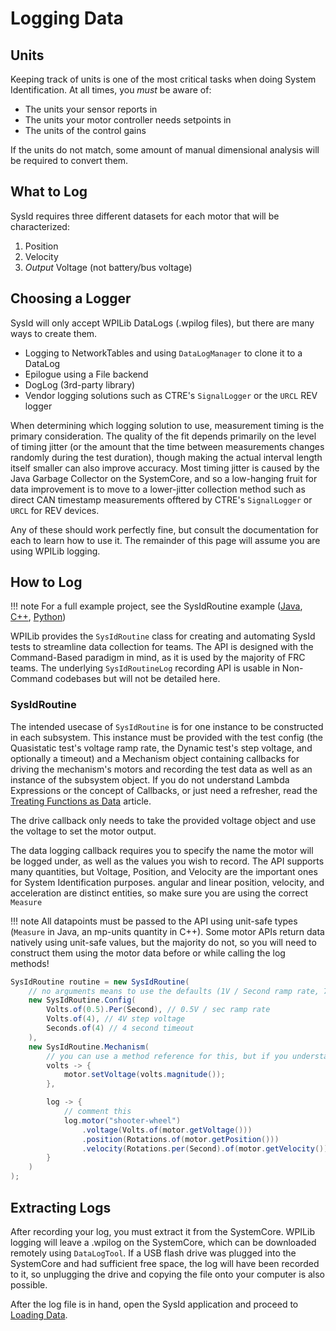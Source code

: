 # Logging Data

## Units

Keeping track of units is one of the most critical tasks when doing System Identification. At all times, you *must* be aware of:

- The units your sensor reports in
- The units your motor controller needs setpoints in
- The units of the control gains

If the units do not match, some amount of manual dimensional analysis will be required to convert them.

## What to Log

SysId requires three different datasets for each motor that will be characterized:

1. Position
2. Velocity
3. *Output* Voltage (not battery/bus voltage)

## Choosing a Logger

SysId will only accept WPILib DataLogs (.wpilog files), but there are many ways to create them.

* Logging to NetworkTables and using `DataLogManager` to clone it to a DataLog
* Epilogue using a File backend
* DogLog (3rd-party library)
* Vendor logging solutions such as CTRE's `SignalLogger` or the `URCL` REV logger

When determining which logging solution to use, measurement timing is the primary consideration. The quality of the fit depends primarily on the level of timing jitter (or the amount that the time between measurements changes randomly during the test duration), though making the actual interval length itself smaller can also improve accuracy. Most timing jitter is caused by the Java Garbage Collector on the SystemCore, and so a low-hanging fruit for data improvement is to move to a lower-jitter collection method such as direct CAN timestamp measurements offtered by CTRE's `SignalLogger` or `URCL` for REV devices.

Any of these should work perfectly fine, but consult the documentation for each to learn how to use it. The remainder of this page will assume you are using WPILib logging.

## How to Log

!!! note For a full example project, see the SysIdRoutine example ([Java](https://github.com/wpilibsuite/allwpilib/tree/main/wpilibjExamples/src/main/java/edu/wpi/first/wpilibj/examples/sysidroutine), [C++](https://github.com/wpilibsuite/allwpilib/tree/main/wpilibcExamples/src/main/cpp/examples/SysIdRoutine), [Python](https://github.com/robotpy/examples/tree/main/SysId))

WPILib provides the `SysIdRoutine` class for creating and automating SysId tests to streamline data collection for teams. The API is designed with the Command-Based paradigm in mind, as it is used by the majority of FRC teams. The underlying `SysIdRoutineLog` recording API is usable in Non-Command codebases but will not be detailed here.

### SysIdRoutine

The intended usecase of `SysIdRoutine` is for one instance to be constructed in each subsystem. This instance must be provided with the test config (the Quasistatic test's voltage ramp rate, the Dynamic test's step voltage, and optionally a timeout) and a Mechanism object containing callbacks for driving the mechanism's motors and recording the test data as well as an instance of the subsystem object. If you do not understand Lambda Expressions or the concept of Callbacks, or just need a refresher, read the [Treating Functions as Data](https://docs.wpilib.org/en/stable/docs/software/basic-programming/functions-as-data.html) article.

The drive callback only needs to take the provided voltage object and use the voltage to set the motor output.

The data logging callback requires you to specify the name the motor will be logged under, as well as the values you wish to record. The API supports many quantities, but Voltage, Position, and Velocity are the important ones for System Identification purposes. angular and linear position, velocity, and acceleration are distinct entities, so make sure you are using the correct `Measure` 

!!! note All datapoints must be passed to the API using unit-safe types (`Measure` in Java, an mp-units quantity in C++). Some motor APIs return data natively using unit-safe values, but the majority do not, so you will need to construct them using the motor data before or while calling the log methods!

```java
SysIdRoutine routine = new SysIdRoutine(
    // no arguments means to use the defaults (1V / Second ramp rate, 7V step foltage, 10 second timeout).
    new SysIdRoutine.Config(
        Volts.of(0.5).Per(Second), // 0.5V / sec ramp rate
        Volts.of(4), // 4V step voltage
        Seconds.of(4) // 4 second timeout
    ), 
    new SysIdRoutine.Mechanism(
        // you can use a method reference for this, but if you understand lambda expressions it is easiest to use them instead.
        volts -> {
            motor.setVoltage(volts.magnitude());
        },

        log -> {
            // comment this
            log.motor("shooter-wheel")
                .voltage(Volts.of(motor.getVoltage()))
                .position(Rotations.of(motor.getPosition()))
                .velocity(Rotations.per(Second).of(motor.getVelocity()));
        }
    )
);
```

## Extracting Logs

After recording your log, you must extract it from the SystemCore. WPILib logging will leave a .wpilog on the SystemCore, which can be downloaded remotely using `DataLogTool`. If a USB flash drive was plugged into the SystemCore and had sufficient free space, the log will have been recorded to it, so unplugging the drive and copying the file onto your computer is also possible.

After the log file is in hand, open the SysId application and proceed to [Loading Data](loading-data.md).